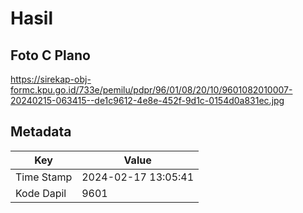 # Hasil

## Foto C Plano

https://sirekap-obj-formc.kpu.go.id/733e/pemilu/pdpr/96/01/08/20/10/9601082010007-20240215-063415--de1c9612-4e8e-452f-9d1c-0154d0a831ec.jpg


## Metadata

| Key        | Value               |
| ---------- | ------------------- |
| Time Stamp | 2024-02-17 13:05:41 |
| Kode Dapil | 9601                |



